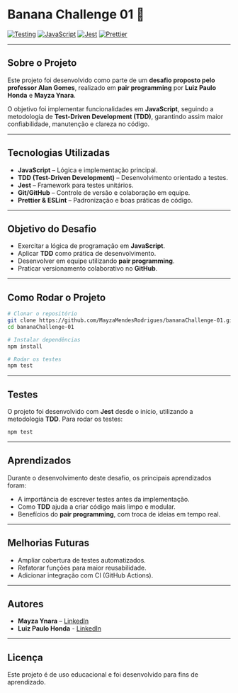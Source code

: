 
# Banana Challenge 01 🍌


[![Testing](https://img.shields.io/badge/Testing-TDD-blue)](https://en.wikipedia.org/wiki/Test-driven_development)
[![JavaScript](https://img.shields.io/badge/JavaScript-F7DF1E?logo=javascript\&logoColor=black)](https://developer.mozilla.org/en-US/docs/Web/JavaScript)
[![Jest](https://img.shields.io/badge/Jest-C21325?logo=jest\&logoColor=white)](https://jestjs.io/)
[![Prettier](https://img.shields.io/badge/Prettier-F7B93E?logo=prettier\&logoColor=white)](https://prettier.io/)

---

##  Sobre o Projeto

Este projeto foi desenvolvido como parte de um **desafio proposto pelo professor Alan Gomes**, realizado em **pair programming** por **Luiz Paulo Honda** e **Mayza Ynara**.

O objetivo foi implementar funcionalidades em **JavaScript**, seguindo a metodologia de **Test-Driven Development (TDD)**, garantindo assim maior confiabilidade, manutenção e clareza no código.

---

##  Tecnologias Utilizadas

* **JavaScript** – Lógica e implementação principal.
* **TDD (Test-Driven Development)** – Desenvolvimento orientado a testes.
* **Jest** – Framework para testes unitários.
* **Git/GitHub** – Controle de versão e colaboração em equipe.
* **Prettier & ESLint** – Padronização e boas práticas de código.

---

##  Objetivo do Desafio

* Exercitar a lógica de programação em **JavaScript**.
* Aplicar **TDD** como prática de desenvolvimento.
* Desenvolver em equipe utilizando **pair programming**.
* Praticar versionamento colaborativo no **GitHub**.

---

##  Como Rodar o Projeto

```bash
# Clonar o repositório
git clone https://github.com/MayzaMendesRodrigues/bananaChallenge-01.git
cd bananaChallenge-01

# Instalar dependências
npm install

# Rodar os testes
npm test
```

---

##  Testes

O projeto foi desenvolvido com **Jest** desde o início, utilizando a metodologia **TDD**.
Para rodar os testes:

```bash
npm test
```

---

##  Aprendizados

Durante o desenvolvimento deste desafio, os principais aprendizados foram:

* A importância de escrever testes antes da implementação.
* Como **TDD** ajuda a criar código mais limpo e modular.
* Benefícios do **pair programming**, com troca de ideias em tempo real.

---

##  Melhorias Futuras

* Ampliar cobertura de testes automatizados.
* Refatorar funções para maior reusabilidade.
* Adicionar integração com CI (GitHub Actions).

---

##  Autores

* **Mayza Ynara** – [LinkedIn](https://linkedin.com/in/mayza-ynara-mendes-rodrigues)
* **Luiz Paulo Honda** - [LinkedIn](https://www.linkedin.com/in/luiz-hondo-93bb6112a/)

---

##  Licença

Este projeto é de uso educacional e foi desenvolvido para fins de aprendizado.



